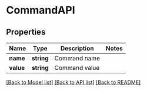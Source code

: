 # CommandAPI

## Properties
Name | Type | Description | Notes
------------ | ------------- | ------------- | -------------
**name** | **string** | Command name | 
**value** | **string** | Command value | 

[[Back to Model list]](../../README.md#documentation-for-models) [[Back to API list]](../../README.md#documentation-for-api-endpoints) [[Back to README]](../../README.md)

